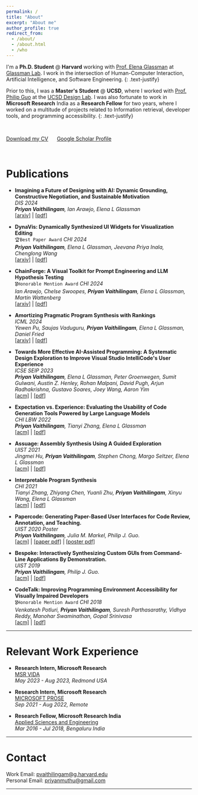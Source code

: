```yaml
---
permalink: /
title: "About"
excerpt: "About me"
author_profile: true
redirect_from: 
  - /about/
  - /about.html
  - /who
---
```

I'm a **Ph.D. Student** @ **Harvard** working with [Prof. Elena Glassman](https://glassmanlab.seas.harvard.edu/glassman.html) at [Glassman Lab](https://glassmanlab.seas.harvard.edu/). I work in the intersection of Human-Computer Interaction, Artificial Intelligence, and Software Engineering.
{: .text-justify}  

Prior to this, I was a **Master's Student** @ **UCSD**, where I worked with [Prof. Philip Guo](https://pg.ucsd.edu/) at the [UCSD Design Lab](https://designlab.ucsd.edu/). I was also fortunate to work in **Microsoft Research** India as a **Research Fellow** for two years, where I worked on a multitude of projects related to Information retrieval, developer tools, and programming accessibility.
{: .text-justify}  

<br/>

[Download my CV](https://priyan.info/files/priyan_cv.pdf)  &nbsp;&nbsp;&nbsp;&nbsp;  [Google Scholar Profile](https://scholar.google.com/citations?hl=en&user=xVB9askAAAAJ&view_op=list_works&sortby=pubdate)

<br/>

Publications
====

* **Imagining a Future of Designing with AI: Dynamic Grounding, Constructive Negotiation, and Sustainable Motivation**    
 *DIS 2024*    
 ***Priyan Vaithilingam**, Ian Arawjo, Elena L Glassman*    
 [\[arxiv\]](https://arxiv.org/abs/2402.07342) | [\[pdf\]](https://arxiv.org/pdf/2402.07342)

* **DynaVis: Dynamically Synthesized UI Widgets for Visualization Editing**    
  `🏆Best Paper Award` *CHI 2024*    
 ***Priyan Vaithilingam**, Elena L Glassman, Jeevana Priya Inala, Chenglong Wang*    
 [\[arxiv\]](https://arxiv.org/abs/2401.10880) | [\[pdf\]](https://arxiv.org/pdf/2401.10880)

* **ChainForge: A Visual Toolkit for Prompt Engineering and LLM Hypothesis Testing**    
  `🎖️Honorable Mention Award` *CHI 2024*    
 *Ian Arawjo, Chelse Swoopes, **Priyan Vaithilingam**, Elena L Glassman, Martin Wattenberg*    
 [\[arxiv\]](https://arxiv.org/abs/2309.09128) | [\[pdf\]](https://arxiv.org/pdf/2309.09128)

* **Amortizing Pragmatic Program Synthesis with Rankings**    
  *ICML 2024*    
 *Yewen Pu, Saujas Vaduguru, **Priyan Vaithilingam**, Elena L Glassman, Daniel Fried*    
 [\[arxiv\]](https://arxiv.org/abs/2309.03225) | [\[pdf\]](https://arxiv.org/pdf/2309.03225)

* **Towards More Effective AI-Assisted Programming: A Systematic Design Exploration to Improve Visual Studio IntelliCode's User Experience**    
 *ICSE SEIP 2023*    
 ***Priyan Vaithilingam**, Elena L Glassman, Peter Groenwegen, Sumit Gulwani, Austin Z. Henley, Rohan Malpani, David Pugh, Arjun Radhakrishna, Gustavo Soares, Joey Wang, Aaron Yim*    
 [\[acm\]](https://ieeexplore.ieee.org/abstract/document/10172834) | [\[pdf\]](https://austinhenley.com/pubs/Vaithilingam2023ICSE_IntelliCode.pdf)
 
* **Expectation vs. Experience: Evaluating the Usability of Code Generation Tools Powered by Large Language Models**    
 *CHI LBW 2022*    
 ***Priyan Vaithilingam**, Tianyi Zhang, Elena L Glassman*    
 [\[acm\]](https://dl.acm.org/doi/abs/10.1145/3491101.3519665) | [\[pdf\]](https://tianyi-zhang.github.io/files/chi2022-lbw-copilot.pdf) 

* **Assuage: Assembly Synthesis Using A Guided Exploration**    
 *UIST 2021*    
 *Jingmei Hu, **Priyan Vaithilingam**, Stephen Chong, Margo Seltzer, Elena L Glassman*    
 [\[acm\]](https://dl.acm.org/doi/10.1145/3411764.3445646) | [\[pdf\]](https://priyan.info/files/assuage_uist2021.pdf) 

* **Interpretable Program Synthesis**    
 *CHI 2021*    
 *Tianyi Zhang, Zhiyang Chen, Yuanli Zhu, **Priyan Vaithilingam**, Xinyu Wang, Elena L Glassman*    
 [\[acm\]](https://dl.acm.org/doi/10.1145/3411764.3445646) | [\[pdf\]](https://priyan.info/files/ips_chi2021.pdf) 

* **Papercode: Generating Paper-Based User Interfaces for Code Review, Annotation, and Teaching.**    
 *UIST 2020 Poster*    
 ***Priyan Vaithilingam**, Julia M. Markel,  Philip J. Guo.*    
 [\[acm\]](https://dl.acm.org/doi/10.1145/3379350.3416191) | [\[paper pdf\]](https://priyan.info/files/uist20d-sub1069-i5.pdf) | [\[poster pdf\]](https://priyan.info/files/uist20d-sub1069-i6.pdf)  

* **Bespoke: Interactively Synthesizing Custom GUIs from Command-Line Applications By Demonstration.**    
 *UIST 2019*    
 ***Priyan Vaithilingam**, Philip J. Guo.*    
 [\[acm\]](https://dl.acm.org/doi/10.1145/3332165.3347944) | [\[pdf\]](https://priyan.info/files/Bespoke-synthesizing-GUIs-from-CLI-demonstrations_UIST-2019.pdf)  

* **CodeTalk: Improving Programming Environment Accessibility for Visually Impaired Developers**    
  `🎖️Honorable Mention Award` *CHI 2018*    
 *Venkatesh Potluri, **Priyan Vaithilingam**, Suresh Parthasarathy, Vidhya Reddy, Manohar Swaminathan, Gopal Srinivasa*    
 [\[acm\]](https://dl.acm.org/citation.cfm?id=3174192) | [\[pdf\]](https://priyan.info/files/CodeTalkPaper.pdf)  

---

Relevant Work Experience  
====

* **Research Intern, Microsoft Research**    
  [MSR VIDA](https://www.microsoft.com/en-us/research/group/vida/)    
  *May 2023 - Aug 2023, Redmond USA*    
  
* **Research Intern, Microsoft Research**    
  [MICROSOFT PROSE](https://www.microsoft.com/en-us/research/group/prose/)    
  *Sep 2021 - Aug 2022, Remote*    
  
* **Research Fellow, Microsoft Research India**    
  [Applied Sciences and Engineering](https://www.microsoft.com/en-us/research/lab/microsoft-research-india/)    
  *Mar 2016 - Jul 2018, Bengaluru India*
  
---

Contact
====
Work Email: [pvaithilingam@g.harvard.edu](mailto:pvaithilingam@g.harvard.edu)  
Personal Email: [priyanmuthu@gmail.com](mailto:priyanmuthu@gmail.com)  

---
